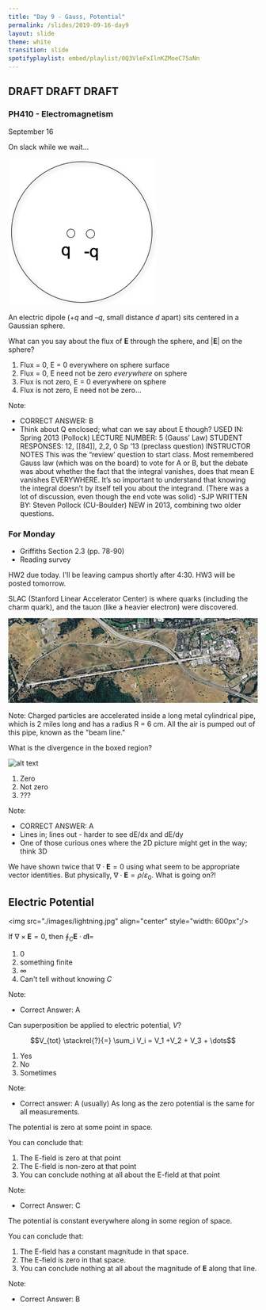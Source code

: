 ```yaml
---
title: "Day 9 - Gauss, Potential"
permalink: /slides/2019-09-16-day9
layout: slide
theme: white
transition: slide
spotifyplaylist: embed/playlist/0Q3VleFxIlnKZMoeC75aNn
---
```


<section data-markdown="">

# DRAFT DRAFT DRAFT

### PH410 - Electromagnetism

September 16
<!--this doesn't work... {% include spotifyplaylist.html id=page.spotifyplaylist %}-->
</section>

<section data-markdown>

On slack while we wait...

![alt text](../images/d8-dipole_gauss.png "Logo Title Text 1")


An electric dipole ($+q$ and $–q$, small distance $d$ apart) sits centered in a Gaussian sphere.

What can you say about the flux of $\mathbf{E}$ through the sphere, and $|\mathbf{E}|$ on the sphere?

1. Flux = 0, E = 0 everywhere on sphere surface
2. Flux = 0, E need not be zero *everywhere* on sphere
3. Flux is not zero, E = 0 everywhere on sphere
4. Flux is not zero, E need not be zero...

Note:
* CORRECT ANSWER: B
* Think about Q enclosed; what can we say about E though? 
USED IN:  Spring 2013 (Pollock) 
LECTURE NUMBER:  5 (Gauss’ Law)
STUDENT RESPONSES:  12, [[84]], 2,2, 0  Sp ’13 (preclass question) 
INSTRUCTOR NOTES This was the “review’ question to start class. Most remembered Gauss law (which was on the board) to vote for A or B, but the debate was about whether the fact that the integral vanishes, does that mean E vanishes EVERYWHERE. It’s so important to understand that knowing the integral doesn’t by itself tell you about the integrand. (There was a lot of discussion, even though the end vote was solid)  -SJP
WRITTEN BY:  Steven Pollock (CU-Boulder) NEW in 2013, combining two older questions. 


</section>
<section data-markdown="">

### For Monday
- Griffiths Section 2.3 (pp. 78-90)
- Reading survey

HW2 due today. I'll be leaving campus shortly after 4:30.
HW3 will be posted tomorrow.
	
</section>


<section data-markdown>

SLAC (Stanford Linear Accelerator Center) is where quarks (including the charm
quark), and the tauon (like a heavier electron) were discovered.

![alt text](../images/d8-slac_overhead.jpg "Logo Title Text 1")

Note: Charged particles are accelerated inside a long metal cylindrical pipe, which is 2 miles long and has a radius R = 6 cm. All the air is pumped out of this pipe, known as the "beam line."
</section>
<!--
<section data-markdown>

A Gaussian surface which is *not* a sphere has a single charge (q) inside it, *not* at the center. There are more charges outside. What can we say about total electric flux through this surface $\oint_S \mathbf{E} \cdot d\mathbf{A}$?

1. It is $q/\varepsilon_0$.
2. We know what it is, but it is NOT $q/\varepsilon_0$.
3. Need more info/details to figure it out.

Note:
* CORRECT ANSWER: A

</section>

<section data-markdown>

A Gaussian surface which is *not* a sphere has a single charge (q) inside it, *not* at the center. There are more charges outside. Can we use Gauss's Law ($\oint_S \mathbf{E} \cdot d\mathbf{A}$) to find $|\mathbf{E}|$?

1. Yes
2. No
3. Maybe?

Note:
* CORRECT ANSWER: B

</section>
-->



<section data-markdown>

What is the divergence in the boxed region?

![alt text](../images/d3-divredbox.png "Logo Title Text 1")

1. Zero
2. Not zero
3. ???

Note:
* CORRECT ANSWER: A
* Lines in; lines out - harder to see dE/dx and dE/dy
* One of those curious ones where the 2D picture might get in the way; think 3D

</section>

<section data-markdown>

We have shown twice that $\nabla \cdot \mathbf{E} = 0$ using what seem to be appropriate vector identities. But physically, $\nabla \cdot \mathbf{E} = \rho/ \varepsilon_0$. What is going on?!


</section>


<!--

<section data-markdown>

Consider a cube of constant charge density centered at the origin.

**True or False**: I can use Gauss' Law to find the electric field directly above the center of the cube.

1. True and I can argue how we'd do it.
2. True. I'm sure we can, but I don't see how to just yet.
3. False. I'm pretty sure we can't, but I can't say exactly why.
4. False and I can argue why we can't do it.

</section>


<section data-markdown>
Consider a spherical Gaussian surface. What is the $d\mathbf{A}$ in $\int\int\mathbf{E}\cdot d\mathbf{A}$?

1. $r d\theta d\phi \hat{r}$
2. $r^2 d\theta d\phi \hat{r}$
3. $r \sin \theta d\theta d\phi \hat{r}$
4. $r^2 \sin \theta d\theta d\phi \hat{r}$
5. Something else

Note:
* Correct Answer: D
</section>
-->


<section data-markdown>

## Electric Potential

<img src="./images/lightning.jpg" align="center" style="width: 600px";/>

</section>

<section data-markdown>

If $\nabla \times \mathbf{E} = 0$, then $\oint_C \mathbf{E} \cdot d\mathbf{l} =$

1. 0
2. something finite
3. $\infty$
4. Can't tell without knowing $C$

Note:
* Correct Answer: A

</section>

<section data-markdown>

Can superposition be applied to electric potential, $V$?

$$V_{tot} \stackrel{?}{=} \sum_i V_i = V_1 +V_2 + V_3 + \dots$$

1. Yes
2. No
3. Sometimes

Note:
* Correct answer: A (usually)
As long as the zero potential is the same for all measurements.

</section>

<section data-markdown>

The potential is zero at some point in space.

You can conclude that:
1. The E-field is zero at that point
2. The E-field is non-zero at that point
3. You can conclude nothing at all about the E-field at that point

Note:
* Correct Answer: C

</section>

<section data-markdown>

The potential is constant everywhere along in some region of space.

You can conclude that:
1. The E-field has a constant magnitude in that space.
2. The E-field is zero in that space.
3. You can conclude nothing at all about the magnitude of $\mathbf{E}$ along that line.

Note:
* Correct Answer: B

</section>
